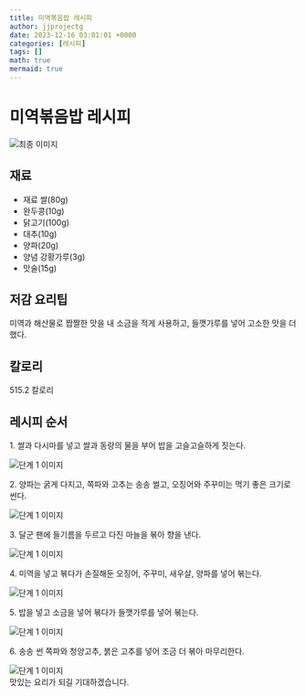 ```yaml
---
title: 미역볶음밥 레시피
author: jjprojectg
date: 2023-12-16 03:01:01 +0000
categories: [레시피]
tags: []
math: true
mermaid: true
---
```

<meta name="og:type" content="website"/>
<meta charset="UTF-8"/>
<div class="header">
  <h1>미역볶음밥 레시피</h1>
</div>

<div class="container my-4">
  <div class="row">
    <div class="col-12 col-md-6">
      <div class="recipe-image">
        <img src="http://www.foodsafetykorea.go.kr/uploadimg/cook/10_00217_2.png" class="step-image" alt="최종 이미지"/>
      </div>
    </div>
    <div class="col-12 col-md-6">
      <div class="ingredients">
        <h2>재료</h2>
        <ul class="card">
          <li> 재료 쌀(80g) </li>
          <li>  완두콩(10g) </li>
          <li>  닭고기(100g) </li>
          <li>  대추(10g) </li>
          <li> 양파(20g) </li>
          <li> 양념 강황가루(3g) </li>
          <li>  맛술(15g) </li>
</ul>
      </div>
    </div>
    <div class="col-12 col-md-6">
      <div class="ingredients">
        <h2>저감 요리팁</h2>
        <div class="card"> 
          <p>
            미역과 해산물로 짭짤한 맛을 내 소금을 적게 사용하고, 들깻가루를 넣어
고소한 맛을 더했다.
          </p>
        </div>
      </div>
      <div class="ingredients">
        <h2>칼로리</h2>
        <div class="card"> 
          <p>
            515.2 칼로리
          </p>
        </div>
      </div>
    </div>
  </div>

  <h2 class="my-4">레시피 순서</h2>
  <div class="card recipe-card">
    <div class="card-body recipe-step">
      <p class="card-text step-description">1. 쌀과 다시마를 넣고 쌀과 동량의
물을 부어 밥을 고슬고슬하게
짓는다.</p>
      <img src="http://www.foodsafetykorea.go.kr/uploadimg/cook/20_00217_1.png" alt="단계 1 이미지" class="step-image"/>
    </div>
  </div>
  <div class="card recipe-card">
    <div class="card-body recipe-step">
      <p class="card-text step-description">2. 양파는 굵게 다지고, 쪽파와 고추는
송송 썰고, 오징어와 주꾸미는 먹기
좋은 크기로 썬다.</p>
      <img src="http://www.foodsafetykorea.go.kr/uploadimg/cook/20_00217_2.png" alt="단계 1 이미지" class="step-image"/>
    </div>
  </div>
  <div class="card recipe-card">
    <div class="card-body recipe-step">
      <p class="card-text step-description">3. 달군 팬에 들기름을 두르고 다진
마늘을 볶아 향을 낸다.</p>
      <img src="http://www.foodsafetykorea.go.kr/uploadimg/cook/20_00217_3.png" alt="단계 1 이미지" class="step-image"/>
    </div>
  </div>
  <div class="card recipe-card">
    <div class="card-body recipe-step">
      <p class="card-text step-description">4. 미역을 넣고 볶다가 손질해둔
오징어, 주꾸미, 새우살, 양파를 넣어
볶는다.</p>
      <img src="http://www.foodsafetykorea.go.kr/uploadimg/cook/20_00217_4.png" alt="단계 1 이미지" class="step-image"/>
    </div>
  </div>
  <div class="card recipe-card">
    <div class="card-body recipe-step">
      <p class="card-text step-description">5. 밥을 넣고 소금을 넣어 볶다가
들깻가루를 넣어 볶는다.</p>
      <img src="http://www.foodsafetykorea.go.kr/uploadimg/cook/20_00217_5.png" alt="단계 1 이미지" class="step-image"/>
    </div>
  </div>
  <div class="card recipe-card">
    <div class="card-body recipe-step">
      <p class="card-text step-description">6. 송송 썬 쪽파와 청양고추, 붉은
고추를 넣어 조금 더 볶아
마무리한다.</p>
      <img src="http://www.foodsafetykorea.go.kr/uploadimg/cook/20_00217_6.png" alt="단계 1 이미지" class="step-image"/>
    </div>
  </div>

</div>
맛있는 요리가 되길 기대하겠습니다.
